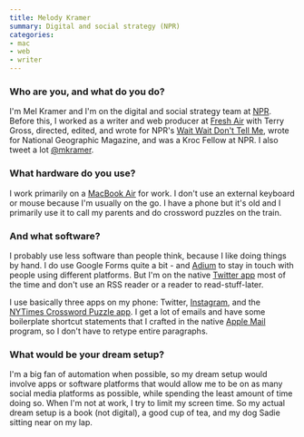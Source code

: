```yaml
---
title: Melody Kramer
summary: Digital and social strategy (NPR)
categories:
- mac
- web
- writer
---
```


### Who are you, and what do you do?

I'm Mel Kramer and I'm on the digital and social strategy team at [NPR](http://www.npr.org/ "The National Public Radio site."). Before this, I worked as a writer and web producer at [Fresh Air](http://www.npr.org/programs/fresh-air/ "A radio show about the arts.") with Terry Gross, directed, edited, and wrote for NPR's [Wait Wait Don't Tell Me](http://www.npr.org/programs/wait-wait-dont-tell-me/ "A radio quiz show."), wrote for National Geographic Magazine, and was a Kroc Fellow at NPR. I also tweet a lot [@mkramer](https://twitter.com/mkramer/ "Melody's Twitter account.").

### What hardware do you use?

I work primarily on a [MacBook Air][macbook-air] for work. I don't use an external keyboard or mouse because I'm usually on the go. I have a phone but it's old and I primarily use it to call my parents and do crossword puzzles on the train. 

### And what software?

I probably use less software than people think, because I like doing things by hand. I do use Google Forms quite a bit - and [Adium][] to stay in touch with people using different platforms. But I'm on the native [Twitter app][twitter-ios] most of the time and don't use an RSS reader or a reader to read-stuff-later.

I use basically three apps on my phone: Twitter, [Instagram][instagram-ios], and the [NYTimes Crossword Puzzle app][nytimes-crosswords-ios]. I get a lot of emails and have some boilerplate shortcut statements that I crafted in the native [Apple Mail][mail] program, so I don't have to retype entire paragraphs. 

### What would be your dream setup?

I'm a big fan of automation when possible, so my dream setup would involve apps or software platforms that would allow me to be on as many social media platforms as possible, while spending the least amount of time doing so. When I'm not at work, I try to limit my screen time. So my actual dream setup is a book (not digital), a good cup of tea, and my dog Sadie sitting near on my lap.

[macbook-air]: https://www.apple.com/macbook-air/ "A very thin laptop."
[adium]: https://en.wikipedia.org/wiki/Adium "A multi-protocol chat application for the Mac."
[instagram-ios]: https://itunes.apple.com/us/app/instagram/id389801252 "A photo taking/sharing app."
[mail]: https://en.wikipedia.org/wiki/Mail_(application) "The default Mac OS X mail client."
[nytimes-crosswords-ios]: https://itunes.apple.com/us/app/nytimes-crosswords/id307569751 "A crosswords app for iOS."
[twitter-ios]: https://itunes.apple.com/app/twitter/id333903271 "A Twitter client."
